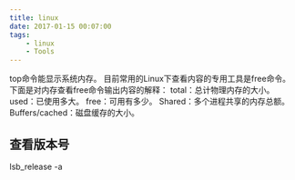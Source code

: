 ```yaml
---
title: linux
date: 2017-01-15 00:07:00
tags:
    - linux
    - Tools
---
```


top命令能显示系统内存。
目前常用的Linux下查看内容的专用工具是free命令。
下面是对内存查看free命令输出内容的解释：
total：总计物理内存的大小。
used：已使用多大。
free：可用有多少。
Shared：多个进程共享的内存总额。
Buffers/cached：磁盘缓存的大小。



## 查看版本号

lsb_release -a